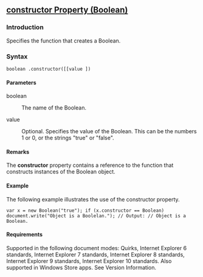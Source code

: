 ## [constructor Property (Boolean)](constructor-Property__Boolean.html)

### Introduction 

 Specifies the function that creates a Boolean.

### Syntax 

```
boolean .constructor([[value ])
```

#### Parameters 

<div id="parametersSection" class="section" name="collapseableSection" style="">
  <dl class="authored">
    <dt>
      <span class="parameter" sdata="paramReference" xmlns:util="util">boolean</span>
    </dt>
    <dd>
      <p xmlns:util="util">
        The name of the Boolean.
      </p>
    </dd>
    <dt>
      <span class="parameter" sdata="paramReference" xmlns:util="util">value</span>
    </dt>
    <dd>
      <p xmlns:util="util">
        Optional. Specifies the value of the Boolean. This can be the numbers 1 or 0, or the strings "true" or "false".
      </p>
    </dd>
  </dl>
</div>

#### Remarks 

<div id="languageReferenceRemarksSection" class="section" name="collapseableSection" style="">
  <p xmlns:util="util">
    The <b>constructor</b> property contains a reference to the function that constructs instances of the Boolean object.
  </p>
</div>

#### Example 

<p xmlns:util="util">
  The following example illustrates the use of the constructor property.
</p>

```
var x = new Boolean("true"); if (x.constructor == Boolean) document.write("Object is a Boolelan."); // Output: // Object is a Boolean.
```

#### Requirements 

<div id="requirementsTitleSection" class="section" name="collapseableSection" style="">
  <p xmlns:util="util"></p>
  <p>
    Supported in the following document modes: Quirks, Internet Explorer 6 standards, Internet Explorer 7 standards, Internet Explorer 8 standards, Internet Explorer 9 standards, Internet Explorer 10
    standards. Also supported in Windows Store apps. See Version Information.
  </p>
</div>

